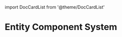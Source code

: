 import DocCardList from '@theme/DocCardList'

# Entity Component System
<!--
TODO:
-->

<DocCardList />
